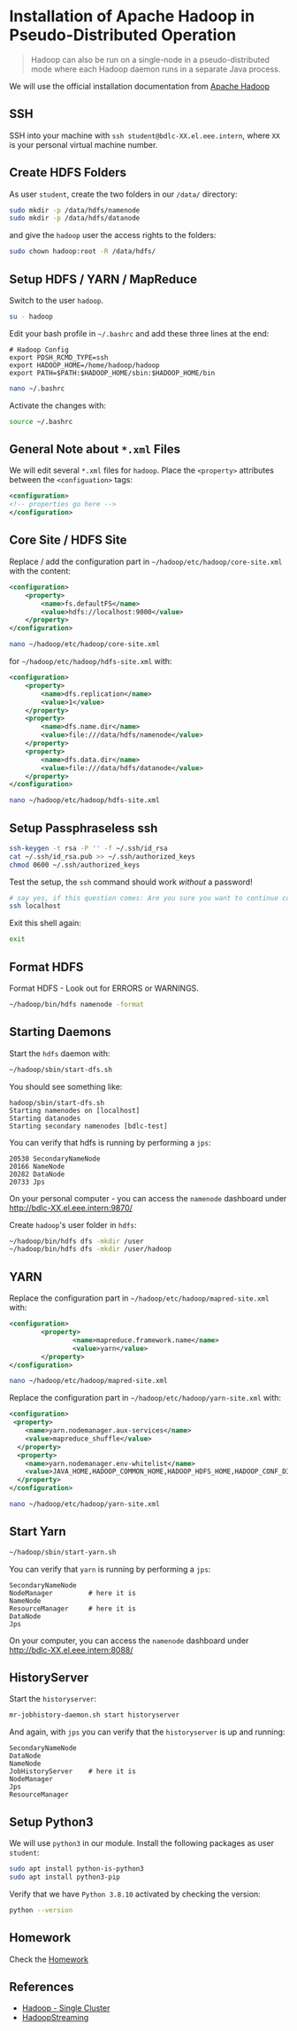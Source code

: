 # Installation of Apache Hadoop in Pseudo-Distributed Operation

> Hadoop can also be run on a single-node in a pseudo-distributed mode where each Hadoop daemon runs in a separate Java process.

We will use the official installation documentation from [Apache Hadoop](https://hadoop.apache.org/docs/stable/hadoop-project-dist/hadoop-common/SingleCluster.html#Pseudo-Distributed_Operation)

## SSH

SSH into your machine with `ssh student@bdlc-XX.el.eee.intern`, where `XX` is your personal virtual machine number.

## Create HDFS Folders

As user `student`, create the two folders in our `/data/` directory:

```bash
sudo mkdir -p /data/hdfs/namenode
sudo mkdir -p /data/hdfs/datanode
```

and give the `hadoop` user the access rights to the folders:

```bash
sudo chown hadoop:root -R /data/hdfs/
```

## Setup HDFS / YARN / MapReduce

Switch to the user `hadoop`.

```bash
su - hadoop
```

Edit your bash profile in `~/.bashrc` and add these three lines at the end:

```text
# Hadoop Config
export PDSH_RCMD_TYPE=ssh
export HADOOP_HOME=/home/hadoop/hadoop
export PATH=$PATH:$HADOOP_HOME/sbin:$HADOOP_HOME/bin
```

```bash
nano ~/.bashrc
```

Activate the changes with:

```bash
source ~/.bashrc
```

## General Note about `*.xml` Files

We will edit several `*.xml` files for `hadoop`. Place the `<property>` attributes between the `<configuation>` tags:

```xml
<configuration>
<!-- properties go here -->
</configuration>
```

## Core Site / HDFS Site

Replace / add the configuration part in `~/hadoop/etc/hadoop/core-site.xml` with the content:

```xml
<configuration>
    <property>
        <name>fs.defaultFS</name>
        <value>hdfs://localhost:9000</value>
    </property>
</configuration>
```

```bash
nano ~/hadoop/etc/hadoop/core-site.xml
```

for `~/hadoop/etc/hadoop/hdfs-site.xml` with:

```xml
<configuration>
    <property>
        <name>dfs.replication</name>
        <value>1</value>
    </property>
    <property>
        <name>dfs.name.dir</name>
        <value>file:///data/hdfs/namenode</value>
    </property>
    <property>
        <name>dfs.data.dir</name>
        <value>file:///data/hdfs/datanode</value>
    </property>
</configuration>
```

```bash
nano ~/hadoop/etc/hadoop/hdfs-site.xml
```

## Setup Passphraseless ssh

```bash
ssh-keygen -t rsa -P '' -f ~/.ssh/id_rsa
cat ~/.ssh/id_rsa.pub >> ~/.ssh/authorized_keys
chmod 0600 ~/.ssh/authorized_keys
```

Test the setup, the `ssh` command should work _without_ a password!

```bash
# say yes, if this question comes: Are you sure you want to continue connecting (yes/no/[fingerprint])? yes
ssh localhost
```

Exit this shell again:

```bash
exit
```

## Format HDFS

Format HDFS - Look out for ERRORS or WARNINGS.

```bash
~/hadoop/bin/hdfs namenode -format
```

## Starting Daemons

Start the `hdfs` daemon with:

```bash
~/hadoop/sbin/start-dfs.sh
```

You should see something like:

```text
hadoop/sbin/start-dfs.sh
Starting namenodes on [localhost]
Starting datanodes
Starting secondary namenodes [bdlc-test]
```

You can verify that hdfs is running by performing a `jps`:

```text
20530 SecondaryNameNode
20166 NameNode
20282 DataNode
20733 Jps
```

On your personal computer - you can access the `namenode` dashboard under http://bdlc-XX.el.eee.intern:9870/

Create `hadoop`'s user folder in `hdfs`:

```bash
~/hadoop/bin/hdfs dfs -mkdir /user
~/hadoop/bin/hdfs dfs -mkdir /user/hadoop
```

## YARN

Replace the configuration part in `~/hadoop/etc/hadoop/mapred-site.xml` with:

```xml
<configuration>
        <property>
                <name>mapreduce.framework.name</name>
                <value>yarn</value>
        </property>
</configuration>
```

```bash
nano ~/hadoop/etc/hadoop/mapred-site.xml
```

Replace the configuration part in `~/hadoop/etc/hadoop/yarn-site.xml` with:

```xml
<configuration>
 <property>
    <name>yarn.nodemanager.aux-services</name>
    <value>mapreduce_shuffle</value>
  </property>
  <property>
    <name>yarn.nodemanager.env-whitelist</name>
    <value>JAVA_HOME,HADOOP_COMMON_HOME,HADOOP_HDFS_HOME,HADOOP_CONF_DIR,CLASSPATH_PREPEND_DISTCACHE,HADOOP_YARN_HOME,HADOOP_HOME,PATH,LANG,TZ,HADOOP_MAPRED_HOME</value>
  </property>
</configuration>
```

```bash
nano ~/hadoop/etc/hadoop/yarn-site.xml
```

## Start Yarn

```bash
~/hadoop/sbin/start-yarn.sh
```

You can verify that `yarn` is running by performing a `jps`:

```text
SecondaryNameNode
NodeManager         # here it is
NameNode
ResourceManager     # here it is
DataNode
Jps
```

On your computer, you can access the `namenode` dashboard under http://bdlc-XX.el.eee.intern:8088/

## HistoryServer

Start the `historyserver`:

```bash
mr-jobhistory-daemon.sh start historyserver
```

And again, with `jps` you can verify that the `historyserver` is up and running:

```text
SecondaryNameNode
DataNode
NameNode
JobHistoryServer    # here it is
NodeManager
Jps
ResourceManager
```

## Setup Python3

We will use `python3` in our module. Install the following packages as user `student`:

```bash
sudo apt install python-is-python3
sudo apt install python3-pip
```

Verify that we have `Python 3.8.10` activated by checking the version:

```bash
python --version
```

## Homework

Check the [Homework](./v02_exercises.md)

## References

- [Hadoop - Single Cluster](https://hadoop.apache.org/docs/stable/hadoop-project-dist/hadoop-common/SingleCluster.html)
- [HadoopStreaming](https://hadoop.apache.org/docs/r3.3.4/hadoop-streaming/HadoopStreaming.html)
